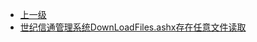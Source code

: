 * [上一级](docs/wy876_poc/)
* [世纪信通管理系统DownLoadFiles.ashx存在任意文件读取](docs/wy876_poc/%E4%B8%96%E7%BA%AA%E4%BF%A1%E9%80%9A%E7%AE%A1%E7%90%86%E7%B3%BB%E7%BB%9F/%E4%B8%96%E7%BA%AA%E4%BF%A1%E9%80%9A%E7%AE%A1%E7%90%86%E7%B3%BB%E7%BB%9FDownLoadFiles.ashx%E5%AD%98%E5%9C%A8%E4%BB%BB%E6%84%8F%E6%96%87%E4%BB%B6%E8%AF%BB%E5%8F%96.md)
